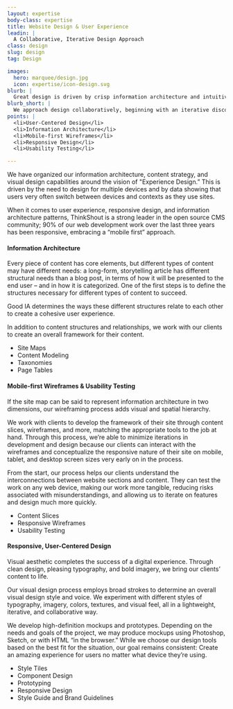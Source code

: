 ```yaml
---
layout: expertise
body-class: expertise
title: Website Design & User Experience
leadin: |
  A Collaborative, Iterative Design Approach
class: design
slug: design
tag: Design

images:
  hero: marquee/design.jpg
  icon: expertise/icon-design.svg
blurb: |
  Great design is driven by crisp information architecture and intuitive user experience. It speaks to your organization's mission and resonates with the motivations of your online audiences. We approach design collaboratively, beginning with an iterative discovery process centered on adaptive, mobile-first content.  
blurb_short: |
  We approach design collaboratively, beginning with an iterative discovery process centered on adaptive, mobile-first content.
points: |
  <li>User-Centered Design</li>
  <li>Information Architecture</li>
  <li>Mobile-first Wireframes</li>
  <li>Responsive Design</li>
  <li>Usability Testing</li>

---
```


We have organized our information architecture, content strategy, and visual design capabilities around the vision of "Experience Design.” This is driven by the need to design for multiple devices and by data showing that users very often switch between devices and contexts as they use sites.

When it comes to user experience, responsive design, and information architecture patterns, ThinkShout is a strong leader in the open source CMS community; 90% of our web development work over the last three years has been responsive, embracing a “mobile first” approach.

#### Information Architecture

Every piece of content has core elements, but different types of content may have different needs: a long-form, storytelling article has different structural needs than a blog post, in terms of how it will be presented to the end user – and in how it is categorized. One of the first steps is to define the structures necessary for different types of content to succeed.

Good IA determines the ways these different structures relate to each other to create a cohesive user experience.

In addition to content structures and relationships, we work with our clients to create an overall framework for their content.

* Site Maps
* Content Modeling
* Taxonomies
* Page Tables

#### Mobile-first Wireframes & Usability Testing

If the site map can be said to represent information architecture in two dimensions, our wireframing process adds visual and spatial hierarchy.

We work with clients to develop the framework of their site through content slices, wireframes, and more, matching the appropriate tools to the job at hand. Through this process, we’re able to minimize iterations in development and design because our clients can interact with the wireframes and conceptualize the responsive nature of their site on mobile, tablet, and desktop screen sizes very early on in the process.

From the start, our process helps our clients understand the interconnections between website sections and content. They can test the work on any web device, making our work more tangible, reducing risks associated with misunderstandings, and allowing us to iterate on features and design much more quickly.

* Content Slices
* Responsive Wireframes
* Usability Testing

#### Responsive, User-Centered Design

Visual aesthetic completes the success of a digital experience. Through clean design, pleasing typography, and bold imagery, we bring our clients’ content to life.

Our visual design process employs broad strokes to determine an overall visual design style and voice. We experiment with different styles of typography, imagery, colors, textures, and visual feel, all in a lightweight, iterative, and collaborative way.

We develop high-definition mockups and prototypes. Depending on the needs and goals of the project, we may produce mockups using Photoshop, Sketch, or with HTML “in the browser.” While we choose our design tools based on the best fit for the situation, our goal remains consistent: Create an amazing experience for users no matter what device they’re using.  

* Style Tiles
* Component Design
* Prototyping
* Responsive Design
* Style Guide and Brand Guidelines
